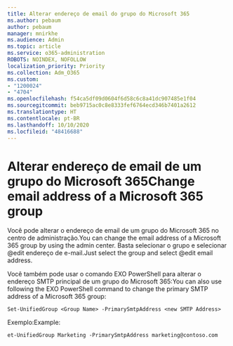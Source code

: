 ```yaml
---
title: Alterar endereço de email do grupo do Microsoft 365
ms.author: pebaum
author: pebaum
manager: mnirkhe
ms.audience: Admin
ms.topic: article
ms.service: o365-administration
ROBOTS: NOINDEX, NOFOLLOW
localization_priority: Priority
ms.collection: Adm_O365
ms.custom:
- "1200024"
- "4704"
ms.openlocfilehash: f54ca5df09d0604f6d58c6c8a41dc907485e1f04
ms.sourcegitcommit: beb9715ac0c8e8333fef6764ecd346b7401a2612
ms.translationtype: HT
ms.contentlocale: pt-BR
ms.lasthandoff: 10/10/2020
ms.locfileid: "48416688"
---
```

# <a name="change-email-address-of-a-microsoft-365-group"></a><span data-ttu-id="3a32f-102">Alterar endereço de email de um grupo do Microsoft 365</span><span class="sxs-lookup"><span data-stu-id="3a32f-102">Change email address of a Microsoft 365 group</span></span>

<span data-ttu-id="3a32f-103">Você pode alterar o endereço de email de um grupo do Microsoft 365 no centro de administração.</span><span class="sxs-lookup"><span data-stu-id="3a32f-103">You can change the email address of a Microsoft 365 group by using the admin center.</span></span> <span data-ttu-id="3a32f-104">Basta selecionar o grupo e selecionar @edit endereço de e-mail.</span><span class="sxs-lookup"><span data-stu-id="3a32f-104">Just select the group and select @edit email address.</span></span>

<span data-ttu-id="3a32f-105">Você também pode usar o comando EXO PowerShell para alterar o endereço SMTP principal de um grupo do Microsoft 365:</span><span class="sxs-lookup"><span data-stu-id="3a32f-105">You can also use following the EXO PowerShell command to change the primary SMTP address of a Microsoft 365 group:</span></span>

`Set-UnifiedGroup <Group Name> -PrimarySmtpAddress <new SMTP Address>`

<span data-ttu-id="3a32f-106">Exemplo:</span><span class="sxs-lookup"><span data-stu-id="3a32f-106">Example:</span></span>

`et-UnifiedGroup Marketing -PrimarySmtpAddress marketing@contoso.com`
